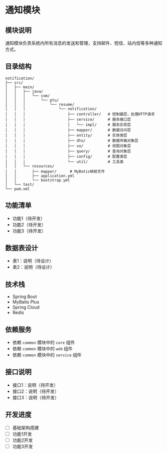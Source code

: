 # 通知模块

## 模块说明
通知模块负责系统内所有消息的发送和管理，支持邮件、短信、站内信等多种通知方式。

## 目录结构
```
notification/
├── src/
│   ├── main/
│   │   ├── java/
│   │   │   └── com/
│   │   │       └── ptu/
│   │   │           └── resume/
│   │   │               └── notification/
│   │   │                   ├── controller/   # 控制器层，处理HTTP请求
│   │   │                   ├── service/      # 服务接口层
│   │   │                   │   └── impl/     # 服务实现层
│   │   │                   ├── mapper/       # 数据访问层
│   │   │                   ├── entity/       # 实体类层
│   │   │                   ├── dto/          # 数据传输对象层
│   │   │                   ├── vo/           # 视图对象层
│   │   │                   ├── query/        # 查询对象层
│   │   │                   ├── config/       # 配置类层
│   │   │                   └── util/         # 工具类
│   │   └── resources/
│   │       ├── mapper/      # MyBatis映射文件
│   │       ├── application.yml
│   │       └── bootstrap.yml
│   └── test/
└── pom.xml
```

## 功能清单
- 功能1（待开发）
- 功能2（待开发）
- 功能3（待开发）

## 数据表设计
- 表1：说明（待设计）
- 表2：说明（待设计）

## 技术栈
- Spring Boot
- MyBatis Plus
- Spring Cloud
- Redis

## 依赖服务
- 依赖 `common` 模块中的 `core` 组件
- 依赖 `common` 模块中的 `web` 组件
- 依赖 `common` 模块中的 `service` 组件

## 接口说明
- 接口1：说明（待开发）
- 接口2：说明（待开发）
- 接口3：说明（待开发）

## 开发进度
- [ ] 基础架构搭建
- [ ] 功能1开发
- [ ] 功能2开发
- [ ] 功能3开发
